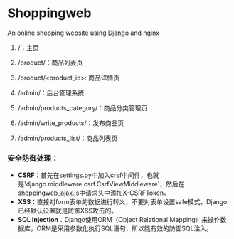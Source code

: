 # Shoppingweb
An online shopping website using Django and nginx



1. /：主页

2. /product/：商品列表页

3. /product/<product_id>: 商品详情页

4. /admin/：后台管理系统

5. /admin/products_category/：商品分类管理页

6. /admin/write_products/：发布商品页

7. /admin/products_list/：商品列表页


### 安全防御处理：

- **CSRF**：首先在settings.py中加入crsf中间件，也就是'django.middleware.csrf.CsrfViewMiddleware'，然后在shoppingweb_ajax.js中请求头中添加X-CSRFToken。
- **XSS**：直接对form表单的数据进行转义，不要对表单设置safe模式，Django已经默认设置就是防御XSS攻击的。
- **SQL Injection**：Django使用ORM（Object Relational Mapping）来操作数据库，ORM是采用参数化执行SQL语句，所以能有效的防御SQL注入。
